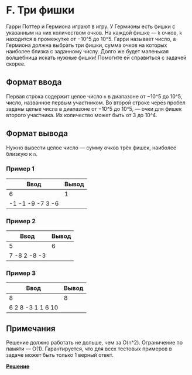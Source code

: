 # F. Три фишки

Гарри Поттер и Гермиона играют в игру. У Гермионы есть фишки с указанным на них количеством очков. На каждой фишке — `k` очков, `k` находится в промежутке от −10^5 до 10^5. Гарри называет число, а Гермиона должна выбрать три фишки, сумма очков на которых наиболее близка с заданному числу. Долго же будет маленькая волшебница искать нужные фишки! Помогите ей справиться с задачей скорее.

## Формат ввода

Первая строка содержит целое число `n` в диапазоне от −10^5 до 10^5, число, названное первым участником. Во второй строке через пробел заданы целые числа в диапазоне от −10^5 до 10^5, — очки для фишек второго участника. Их количество может быть от 3 до 10^4.

## Формат вывода

Нужно вывести целое число — сумму очков трёх фишек, наиболее близкую к `n`.

### Пример 1

| Ввод | Вывод |
|---|---|
| 6 | 1 |
| -1 -1 -9 -7 3 -6 |  |

### Пример 2

| Ввод | Вывод |
|---|---|
| 5 | 6 |
| 7 -8 2 -8 -3 |  |

### Пример 3

| Ввод | Вывод |
|---|---|
| 8 | 8 |
| 6 2 8 -3 1 1 6 10 |  |

## Примечания

Решение должно работать не дольше, чем за O(n^2). Ограничение по памяти — O(1). Гарантируется, что для всех тестовых примеров в задаче может быть только 1 верный ответ.

[**Решение**](https://github.com/mxmaslin/yandex_practicum/blob/master/algorithms/test_tasks/three_chips/three_chips.py)
